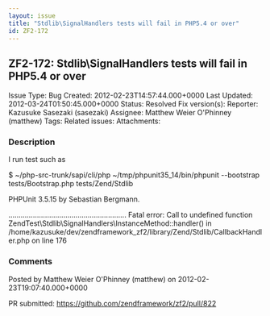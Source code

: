 ```yaml
---
layout: issue
title: "Stdlib\SignalHandlers tests will fail in PHP5.4 or over"
id: ZF2-172
---
```


ZF2-172: Stdlib\\SignalHandlers tests will fail in PHP5.4 or over
-----------------------------------------------------------------

 Issue Type: Bug Created: 2012-02-23T14:57:44.000+0000 Last Updated: 2012-03-24T01:50:45.000+0000 Status: Resolved Fix version(s): 
 Reporter:  Kazusuke Sasezaki (sasezaki)  Assignee:  Matthew Weier O'Phinney (matthew)  Tags: 
 Related issues: 
 Attachments: 
### Description

I run test such as

$ ~/php-src-trunk/sapi/cli/php ~/tmp/phpunit35\_14/bin/phpunit --bootstrap tests/Bootstrap.php tests/Zend/Stdlib

PHPUnit 3.5.15 by Sebastian Bergmann.

.......................................................... Fatal error: Call to undefined function ZendTest\\Stdlib\\SignalHandlers\\InstanceMethod::handler() in /home/kazusuke/dev/zendframework\_zf2/library/Zend/Stdlib/CallbackHandler.php on line 176

 

 

### Comments

Posted by Matthew Weier O'Phinney (matthew) on 2012-02-23T19:07:40.000+0000

PR submitted: <https://github.com/zendframework/zf2/pull/822>

 

 